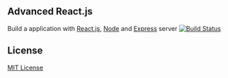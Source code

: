 ## Advanced React.js
Build a application with [React.js](https://reactjs.org), [Node](https://nodejs.org/en/) and [Express](expressjs.com) server
[![Build Status][travis-image]][travis-url]

## License

[MIT License](http://en.wikipedia.org/wiki/MIT_License)

[travis-url]: http://travis-ci.org/mikaelbr/node-notifier
[travis-image]: http://img.shields.io/travis/mikaelbr/node-notifier.svg?style=flat
